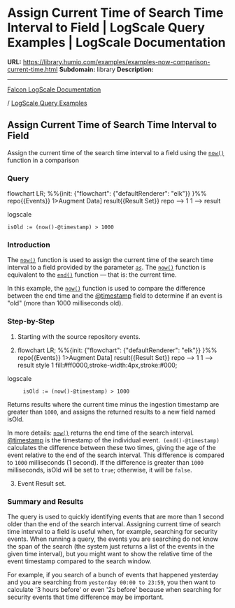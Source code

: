 # Assign Current Time of Search Time Interval to Field | LogScale Query Examples | LogScale Documentation

**URL:** https://library.humio.com/examples/examples-now-comparison-current-time.html
**Subdomain:** library
**Description:** 

---

[Falcon LogScale Documentation](https://library.humio.com)

/ [LogScale Query Examples](examples.html)

## Assign Current Time of Search Time Interval to Field

Assign the current time of the search time interval to a field using the [`now()`](https://library.humio.com/data-analysis/functions-now.html) function in a comparison 

### Query

flowchart LR; %%{init: {"flowchart": {"defaultRenderer": "elk"}} }%% repo{{Events}} 1>Augment Data] result{{Result Set}} repo --> 1 1 --> result

logscale
    
    
    isOld := (now()-@timestamp) > 1000

### Introduction

The [`now()`](https://library.humio.com/data-analysis/functions-now.html) function is used to assign the current time of the search time interval to a field provided by the parameter [_`as`_](https://library.humio.com/data-analysis/functions-now.html#query-functions-now-as). The [`now()`](https://library.humio.com/data-analysis/functions-now.html) function is equivalent to the [`end()`](https://library.humio.com/data-analysis/functions-end.html) function — that is: the current time. 

In this example, the [`now()`](https://library.humio.com/data-analysis/functions-now.html) function is used to compare the difference between the end time and the [@timestamp](https://library.humio.com/data-analysis/searching-data-event-fields.html#searching-data-event-fields-metadata-timestamp) field to determine if an event is "old" (more than 1000 milliseconds old). 

### Step-by-Step

  1. Starting with the source repository events.

  2. flowchart LR; %%{init: {"flowchart": {"defaultRenderer": "elk"}} }%% repo{{Events}} 1>Augment Data] result{{Result Set}} repo --> 1 1 --> result style 1 fill:#ff0000,stroke-width:4px,stroke:#000;

logscale
         
         isOld := (now()-@timestamp) > 1000

Returns results where the current time minus the ingestion timestamp are greater than `1000`, and assigns the returned results to a new field named isOld. 

In more details: [`now()`](https://library.humio.com/data-analysis/functions-now.html) returns the end time of the search interval. [@timestamp](https://library.humio.com/data-analysis/searching-data-event-fields.html#searching-data-event-fields-metadata-timestamp) is the timestamp of the individual event.` (end()-@timestamp)` calculates the difference between these two times, giving the age of the event relative to the end of the search interval. This difference is compared to `1000` milliseconds (1 second). If the difference is greater than `1000` milliseconds, isOld will be set to `true`; otherwise, it will be `false`. 

  3. Event Result set.




### Summary and Results

The query is used to quickly identifying events that are more than 1 second older than the end of the search interval. Assigning current time of search time interval to a field is useful when, for example, searching for security events. When running a query, the events you are searching do not know the span of the search (the system just returns a list of the events in the given time interval), but you might want to show the relative time of the event timestamp compared to the search window. 

For example, if you search of a bunch of events that happened yesterday and you are searching from `yesterday 00:00 to 23:59`, you then want to calculate '3 hours before' or even '2s before' because when searching for security events that time difference may be important.
